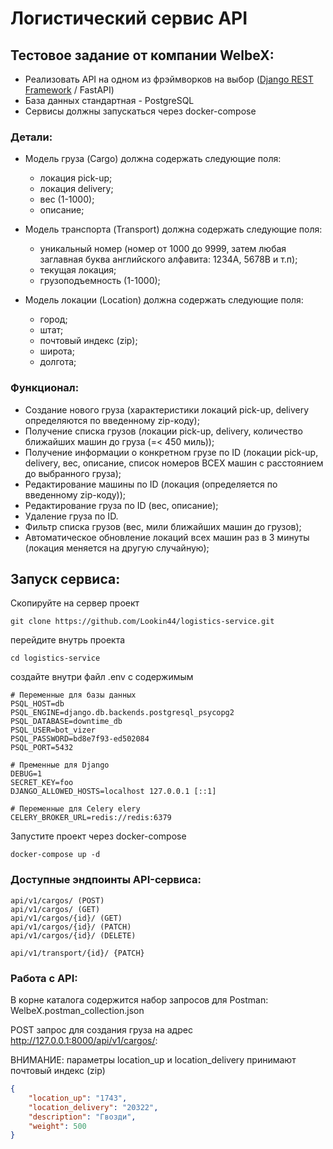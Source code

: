 # Логистический сервис API

## Тестовое задание от компании WelbeX:

- Реализовать API на одном из фрэймворков на выбор (<u>Django REST Framework</u> / FastAPI)
- База данных стандартная - PostgreSQL
- Сервисы должны запускаться через docker-compose

### Детали:

- Модель груза (Cargo) должна содержать следующие поля:
    - локация pick-up;
    - локация delivery;
    - вес (1-1000);
    - описание;

- Модель транспорта (Transport) должна содержать следующие поля:
  - уникальный номер (номер от 1000 до 9999, затем любая заглавная буква английского алфавита: 1234А, 5678В и т.п);
  - текущая локация;
  - грузоподъемность (1-1000);

- Модель локации (Location) должна содержать следующие поля:
  - город;
  - штат;
  - почтовый индекс (zip);
  - широта;
  - долгота;

### Функционал:

- Создание нового груза (характеристики локаций pick-up, delivery определяются по введенному zip-коду);
- Получение списка грузов (локации pick-up, delivery, количество ближайших машин до груза (=< 450 миль));
- Получение информации о конкретном грузе по ID (локации pick-up, delivery, вес, описание, список номеров ВСЕХ машин с расстоянием до выбранного груза);
- Редактирование машины по ID (локация (определяется по введенному zip-коду));
- Редактирование груза по ID (вес, описание);
- Удаление груза по ID.
- Фильтр списка грузов (вес, мили ближайших машин до грузов);
- Автоматическое обновление локаций всех машин раз в 3 минуты (локация меняется на другую случайную);


## Запуск сервиса:

Скопируйте на сервер проект
```shell
git clone https://github.com/Lookin44/logistics-service.git
```

перейдите внутрь проекта
```shell
cd logistics-service
```

создайте внутри файл .env с содержимым
```dotenv
# Переменные для базы данных
PSQL_HOST=db
PSQL_ENGINE=django.db.backends.postgresql_psycopg2
PSQL_DATABASE=downtime_db
PSQL_USER=bot_vizer
PSQL_PASSWORD=bd8e7f93-ed502084
PSQL_PORT=5432

# Пременные для Django
DEBUG=1
SECRET_KEY=foo
DJANGO_ALLOWED_HOSTS=localhost 127.0.0.1 [::1]

# Переменные для Celery elery
CELERY_BROKER_URL=redis://redis:6379
```

Запустите проект через docker-compose
```shell
docker-compose up -d
```

### Доступные эндпоинты API-сервиса:

```
api/v1/cargos/ (POST)
api/v1/cargos/ (GET)
api/v1/cargos/{id}/ (GET)
api/v1/cargos/{id}/ (PATCH)
api/v1/cargos/{id}/ (DELETE)

api/v1/transport/{id}/ {PATCH}
```

### Работа с API:

В корне каталога содержится набор запросов для Postman: WelbeX.postman_collection.json

POST запрос для создания груза на адрес http://127.0.0.1:8000/api/v1/cargos/:

ВНИМАНИЕ: параметры location_up и location_delivery принимают почтовый индекс (zip)

```json
{
    "location_up": "1743",
    "location_delivery": "20322",
    "description": "Гвозди",
    "weight": 500
}
```